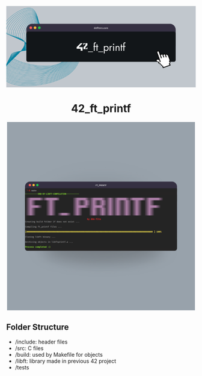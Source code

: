 <p align="center">
	<img align="center" src="media/42_ft_printf.png">
	<h1 align="center">42_ft_printf</h1>
</p>

<div align="center">
	<img height="500" src="media/make.png">
</div>

## Folder Structure
- /include: header files
- /src: C files
- /build: used by Makefile for objects
- /libft: library made in previous 42 project
- /tests
